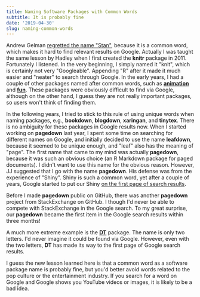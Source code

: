 ```yaml
---
title: Naming Software Packages with Common Words
subtitle: It is probably fine
date: '2019-04-30'
slug: naming-common-words
---
```


Andrew Gelman [regretted the name "Stan"](https://statmodeling.stat.columbia.edu/2019/04/29/we-shouldntve-called-it-stan-i-shouldve-listened-to-bob-and-hadley/), because it is a common word, which makes it hard to find relevant results on Google. Actually I was taught the same lesson by Hadley when I first created the **knitr** package in 2011. Fortunately I listened. In the very beginning, I simply named it "knit", which is certainly not very "Googleable". Appending "R" after it made it much easier and "neater" to search through Google. In the early years, I had a couple of other packages named after common words, such as [**animation**](https://github.com/yihui/animation) and [**fun**](https://github.com/yihui/fun). These packages were obviously difficult to find via Google, although on the other hand, I guess they are not really important packages, so users won't think of finding them.

In the following years, I tried to stick to this rule of using unique words when naming packages, e.g., **bookdown**, **blogdown**, **xaringan**, and **tinytex**. There is no ambiguity for these packages in Google results now. When I started working on **pagedown** last year, I spent some time on searching for different names on Google, and initially decided to use the name **leafdown**, because it seemed to be unique enough, and "leaf" also has the meaning of "page". The first name that came to my mind was actually **pagedown**, because it was such an obvious choice (an R Markdown package for paged documents). I didn't want to use this name for the obvious reason. However, JJ suggested that I go with the name **pagedown**. His defense was from the experience of "Shiny". Shiny is such a common word, yet after a couple of years, Google started to put our Shiny [on the first page of search results](https://www.google.com/search?q=shiny).

Before I made **pagedown** public on GitHub, there was another **pagedown** project from StackExchange on GitHub. I though I'd never be able to compete with StackExchange in the Google search. To my great surprise, our **pagedown** became the first item in the Google search results within three months!

A much more extreme example is the [**DT**](https://github.com/rstudio/DT) package. The name is only two letters. I'd never imagine it could be found via Google. However, even with the two letters, **DT** has made its way to the first page of Google search results.

I guess the new lesson learned here is that a common word as a software package name is probably fine, but you'd better avoid words related to the pop culture or the entertainment industry. If you search for a word on Google and Google shows you YouTube videos or images, it is likely to be a bad idea.
